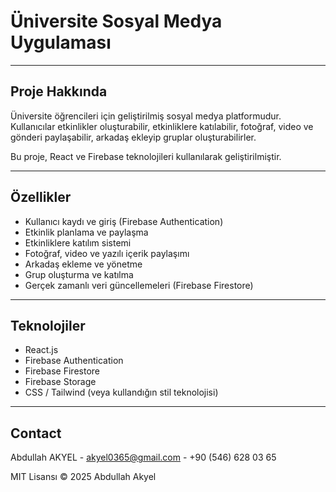 # Üniversite Sosyal Medya Uygulaması

---

## Proje Hakkında

Üniversite öğrencileri için geliştirilmiş sosyal medya platformudur.  
Kullanıcılar etkinlikler oluşturabilir, etkinliklere katılabilir, fotoğraf, video ve gönderi paylaşabilir, arkadaş ekleyip gruplar oluşturabilirler.

Bu proje, React ve Firebase teknolojileri kullanılarak geliştirilmiştir.

---

## Özellikler

- Kullanıcı kaydı ve giriş (Firebase Authentication)  
- Etkinlik planlama ve paylaşma  
- Etkinliklere katılım sistemi  
- Fotoğraf, video ve yazılı içerik paylaşımı  
- Arkadaş ekleme ve yönetme  
- Grup oluşturma ve katılma  
- Gerçek zamanlı veri güncellemeleri (Firebase Firestore)  

---

## Teknolojiler

- React.js  
- Firebase Authentication  
- Firebase Firestore  
- Firebase Storage  
- CSS / Tailwind (veya kullandığın stil teknolojisi)

---

## Contact

Abdullah AKYEL - akyel0365@gmail.com - +90 (546) 628 03 65


MIT Lisansı © 2025 Abdullah Akyel
